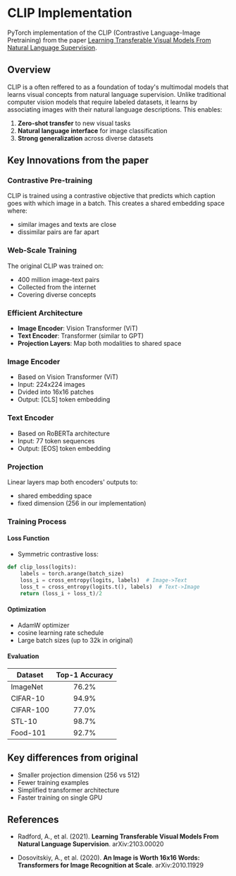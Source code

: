 # CLIP Implementation

PyTorch implementation of the CLIP (Contrastive Language-Image Pretraining) from the paper [Learning Transferable Visual Models From Natural Language Supervision](https://arxiv.org/abs/2103.00020).


## Overview

CLIP is a often reffered to as a foundation of today's multimodal models that learns visual concepts from natural language supervision. Unlike traditional computer vision models that require labeled datasets, it learns by associating images with their natural language descriptions. This enables:

1. **Zero-shot transfer** to new visual tasks
2. **Natural language interface** for image classification
3. **Strong generalization** across diverse datasets

## Key Innovations from the paper 
### Contrastive Pre-training
CLIP is trained using a contrastive objective that predicts which caption goes with which image in a batch. This creates a shared embedding space where:

- similar images and texts are close
- dissimilar pairs are far apart

### Web-Scale Training
The original CLIP was trained on:
- 400 million image-text pairs
- Collected from the internet
- Covering diverse concepts

### Efficient Architecture
- **Image Encoder**: Vision Transformer (ViT)
- **Text Encoder**: Transformer (similar to GPT)
- **Projection Layers**: Map both modalities to shared space

### Image Encoder
- Based on Vision Transformer (ViT)
- Input: 224x224 images
- Dvided into 16x16 patches
- Output: [CLS] token embedding

### Text Encoder
- Based on RoBERTa architecture
- Input: 77 token sequences
- Output: [EOS] token embedding

### Projection
Linear layers map both encoders' outputs to:
- shared embedding space
- fixed dimension (256 in our implementation)

### Training Process
#### Loss Function
- Symmetric contrastive loss:

```python
def clip_loss(logits):
    labels = torch.arange(batch_size)
    loss_i = cross_entropy(logits, labels)  # Image->Text
    loss_t = cross_entropy(logits.t(), labels)  # Text->Image
    return (loss_i + loss_t)/2
```
#### Optimization
- AdamW optimizer
- cosine learning rate schedule
- Large batch sizes (up to 32k in original)

#### Evaluation
| Dataset   | Top-1 Accuracy |
|-----------|:--------------:|
| ImageNet  | 76.2%          |
| CIFAR-10  | 94.9%          |
| CIFAR-100 | 77.0%          |
| STL-10    | 98.7%          |
| Food-101  | 92.7%          |

## Key differences from original
- Smaller projection dimension (256 vs 512)
- Fewer training examples
- Simplified transformer architecture
- Faster training on single GPU

## References
- Radford, A., et al. (2021). **Learning Transferable Visual Models From Natural Language Supervision**. arXiv:2103.00020

- Dosovitskiy, A., et al. (2020). **An Image is Worth 16x16 Words: Transformers for Image Recognition at Scale**. arXiv:2010.11929